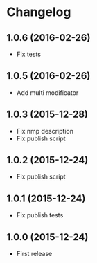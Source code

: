 # Changelog

## 1.0.6 (2016-02-26)

* Fix tests

## 1.0.5 (2016-02-26)

* Add multi modificator

## 1.0.3 (2015-12-28)

* Fix nmp description
* Fix publish script

## 1.0.2 (2015-12-24)

* Fix publish script

## 1.0.1 (2015-12-24)

* Fix publish tests

## 1.0.0 (2015-12-24)

* First release
